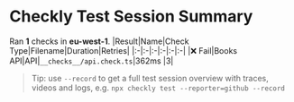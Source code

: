 # Checkly Test Session Summary
Ran **1** checks in **eu-west-1**.
|Result|Name|Check Type|Filename|Duration|Retries|
|:-|:-|:-|:-|:-|:-|
|❌ Fail|Books API|API|`__checks__/api.check.ts`|362ms |3|
> Tip: use `--record` to get a full test session overview with traces, videos and logs, e.g. `npx checkly test --reporter=github --record`
